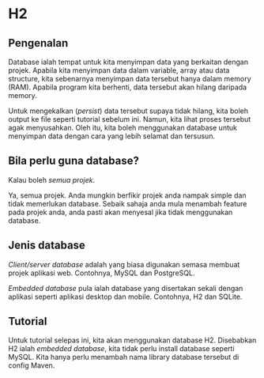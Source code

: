 # H2

## Pengenalan

Database ialah tempat untuk kita menyimpan data yang berkaitan dengan projek.
Apabila kita menyimpan data dalam variable, array atau data structure, kita
sebenarnya menyimpan data tersebut hanya dalam memory (RAM). Apabila program
kita berhenti, data tersebut akan hilang daripada memory.

Untuk mengekalkan (_persist_) data tersebut supaya tidak hilang, kita boleh
output ke file seperti tutorial sebelum ini. Namun, kita lihat proses tersebut
agak menyusahkan. Oleh itu, kita boleh menggunakan database untuk menyimpan
data dengan cara yang lebih selamat dan tersusun.

## Bila perlu guna database?

Kalau boleh *semua projek*.

Ya, semua projek. Anda mungkin berfikir projek anda nampak simple dan tidak
memerlukan database. Sebaik sahaja anda mula menambah feature pada projek anda,
anda pasti akan menyesal jika tidak menggunakan database.

## Jenis database

*Client/server database* adalah yang biasa digunakan semasa membuat projek
aplikasi web. Contohnya, MySQL dan PostgreSQL.

*Embedded database* pula ialah database yang disertakan sekali dengan aplikasi
seperti aplikasi desktop dan mobile. Contohnya, H2 dan SQLite.

## Tutorial

Untuk tutorial selepas ini, kita akan menggunakan database H2. Disebabkan H2
ialah _embedded database_, kita tidak perlu install database seperti MySQL. Kita
hanya perlu menambah nama library database tersebut di config Maven.
